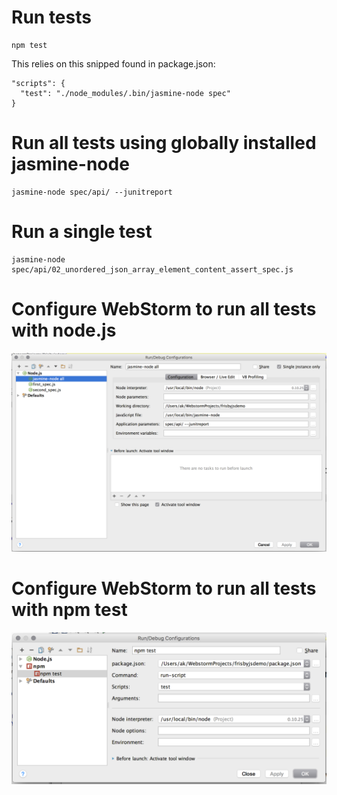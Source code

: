 # Run tests

    npm test

This relies on this snipped found in package.json:

    "scripts": {
      "test": "./node_modules/.bin/jasmine-node spec"
    }


# Run all tests using globally installed jasmine-node

    jasmine-node spec/api/ --junitreport

# Run a single test

    jasmine-node spec/api/02_unordered_json_array_element_content_assert_spec.js

# Configure WebStorm to run all tests with node.js

![Webstorm node.js run configuration](/screenshots/WebstormNodeRunConfig.png?raw=true "Webstorm node.js run configuration")

# Configure WebStorm to run all tests with npm test

![Webstorm npm run configuration](/screenshots/WebStormNpmRunConfig.png?raw=true "Webstorm npm run configuration")
